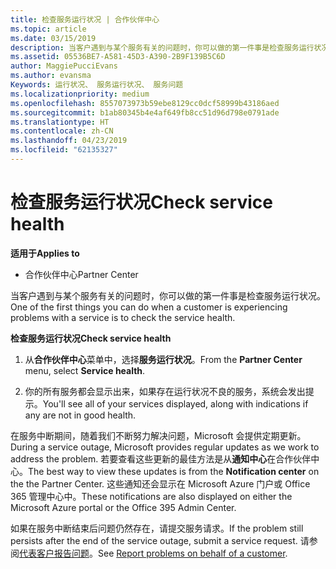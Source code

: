 ```yaml
---
title: 检查服务运行状况 | 合作伙伴中心
ms.topic: article
ms.date: 03/15/2019
description: 当客户遇到与某个服务有关的问题时，你可以做的第一件事是检查服务运行状况。
ms.assetid: 05536BE7-A581-45D3-A390-2B9F139B5C6D
author: MaggiePucciEvans
ms.author: evansma
Keywords: 运行状况、 服务运行状况、 服务问题
ms.localizationpriority: medium
ms.openlocfilehash: 8557073973b59ebe8129cc0dcf58999b43186aed
ms.sourcegitcommit: b1ab80345b4e4af649fb8cc51d96d798e0791ade
ms.translationtype: HT
ms.contentlocale: zh-CN
ms.lasthandoff: 04/23/2019
ms.locfileid: "62135327"
---
```

# <a name="check-service-health"></a><span data-ttu-id="693e6-104">检查服务运行状况</span><span class="sxs-lookup"><span data-stu-id="693e6-104">Check service health</span></span>

<span data-ttu-id="693e6-105">**适用于**</span><span class="sxs-lookup"><span data-stu-id="693e6-105">**Applies to**</span></span>

-  <span data-ttu-id="693e6-106">合作伙伴中心</span><span class="sxs-lookup"><span data-stu-id="693e6-106">Partner Center</span></span>

<span data-ttu-id="693e6-107">当客户遇到与某个服务有关的问题时，你可以做的第一件事是检查服务运行状况。</span><span class="sxs-lookup"><span data-stu-id="693e6-107">One of the first things you can do when a customer is experiencing problems with a service is to check the service health.</span></span>

<span data-ttu-id="693e6-108">**检查服务运行状况**</span><span class="sxs-lookup"><span data-stu-id="693e6-108">**Check service health**</span></span>

1.  <span data-ttu-id="693e6-109">从**合作伙伴中心**菜单中，选择**服务运行状况**。</span><span class="sxs-lookup"><span data-stu-id="693e6-109">From the **Partner Center** menu, select **Service health**.</span></span> 

2.  <span data-ttu-id="693e6-110">你的所有服务都会显示出来，如果存在运行状况不良的服务，系统会发出提示。</span><span class="sxs-lookup"><span data-stu-id="693e6-110">You'll see all of your services displayed, along with indications if any are not in good health.</span></span> 

<span data-ttu-id="693e6-111">在服务中断期间，随着我们不断努力解决问题，Microsoft 会提供定期更新。</span><span class="sxs-lookup"><span data-stu-id="693e6-111">During a service outage, Microsoft provides regular updates as we work to address the problem.</span></span> <span data-ttu-id="693e6-112">若要查看这些更新的最佳方法是从**通知中心**在合作伙伴中心。</span><span class="sxs-lookup"><span data-stu-id="693e6-112">The best way to view these updates is from the **Notification center** on the the Partner Center.</span></span> <span data-ttu-id="693e6-113">这些通知还会显示在 Microsoft Azure 门户或 Office 365 管理中心中。</span><span class="sxs-lookup"><span data-stu-id="693e6-113">These notifications are also displayed on either the Microsoft Azure portal or the Office 395 Admin Center.</span></span>

<span data-ttu-id="693e6-114">如果在服务中断结束后问题仍然存在，请提交服务请求。</span><span class="sxs-lookup"><span data-stu-id="693e6-114">If the problem still persists after the end of the service outage, submit a service request.</span></span> <span data-ttu-id="693e6-115">请参阅[代表客户报告问题](report-problems-on-behalf-of-a-customer.md)。</span><span class="sxs-lookup"><span data-stu-id="693e6-115">See [Report problems on behalf of a customer](report-problems-on-behalf-of-a-customer.md).</span></span>

 

 



